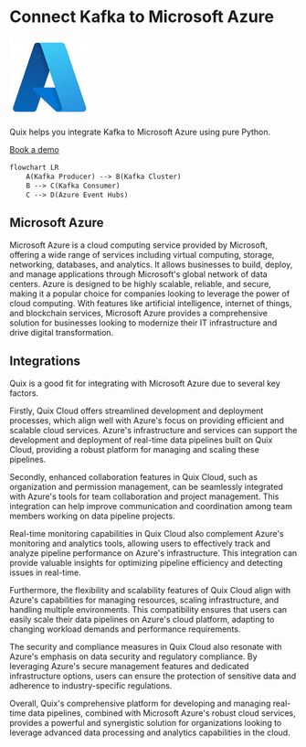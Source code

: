# Connect Kafka to Microsoft Azure

![](./images/logo_1.jpg)

Quix helps you integrate Kafka to Microsoft Azure using pure Python.

<div>
<a class="md-button md-button--primary" href="https://share.hsforms.com/1iW0TmZzKQMChk0lxd_tGiw4yjw2?__hstc=175542013.2303933fbd746c0ac86d9ccbe9bc9100.1728383268831.1729603416735.1729620918855.31&__hssc=175542013.1.1729620918855&__hsfp=2132701734" target="_blank" style="margin-right:.5rem;">Book a demo</a>
<br/>
</div>

```mermaid
flowchart LR
    A(Kafka Producer) --> B(Kafka Cluster)
    B --> C(Kafka Consumer)
    C --> D(Azure Event Hubs)
```

## Microsoft Azure

Microsoft Azure is a cloud computing service provided by Microsoft, offering a wide range of services including virtual computing, storage, networking, databases, and analytics. It allows businesses to build, deploy, and manage applications through Microsoft's global network of data centers. Azure is designed to be highly scalable, reliable, and secure, making it a popular choice for companies looking to leverage the power of cloud computing. With features like artificial intelligence, internet of things, and blockchain services, Microsoft Azure provides a comprehensive solution for businesses looking to modernize their IT infrastructure and drive digital transformation.

## Integrations

Quix is a good fit for integrating with Microsoft Azure due to several key factors. 

Firstly, Quix Cloud offers streamlined development and deployment processes, which align well with Azure's focus on providing efficient and scalable cloud services. Azure's infrastructure and services can support the development and deployment of real-time data pipelines built on Quix Cloud, providing a robust platform for managing and scaling these pipelines.

Secondly, enhanced collaboration features in Quix Cloud, such as organization and permission management, can be seamlessly integrated with Azure's tools for team collaboration and project management. This integration can help improve communication and coordination among team members working on data pipeline projects.

Real-time monitoring capabilities in Quix Cloud also complement Azure's monitoring and analytics tools, allowing users to effectively track and analyze pipeline performance on Azure's infrastructure. This integration can provide valuable insights for optimizing pipeline efficiency and detecting issues in real-time.

Furthermore, the flexibility and scalability features of Quix Cloud align with Azure's capabilities for managing resources, scaling infrastructure, and handling multiple environments. This compatibility ensures that users can easily scale their data pipelines on Azure's cloud platform, adapting to changing workload demands and performance requirements.

The security and compliance measures in Quix Cloud also resonate with Azure's emphasis on data security and regulatory compliance. By leveraging Azure's secure management features and dedicated infrastructure options, users can ensure the protection of sensitive data and adherence to industry-specific regulations.

Overall, Quix's comprehensive platform for developing and managing real-time data pipelines, combined with Microsoft Azure's robust cloud services, provides a powerful and synergistic solution for organizations looking to leverage advanced data processing and analytics capabilities in the cloud.

